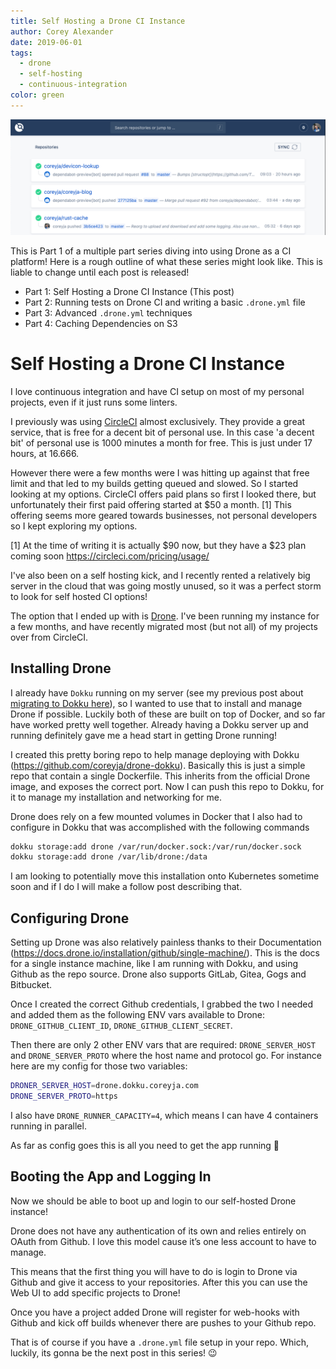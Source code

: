 ```yaml
---
title: Self Hosting a Drone CI Instance
author: Corey Alexander
date: 2019-06-01
tags:
  - drone
  - self-hosting
  - continuous-integration
color: green
---
```


![Drone Screenshot](./drone-screenshot.png)

This is Part 1 of a multiple part series diving into using Drone as a CI platform!
Here is a rough outline of what these series might look like. This is liable to change until each post is released!

- Part 1: Self Hosting a Drone CI Instance (This post)
- Part 2: Running tests on Drone CI and writing a basic `.drone.yml` file
- Part 3: Advanced `.drone.yml` techniques
- Part 4: Caching Dependencies on S3

# Self Hosting a Drone CI Instance

I love continuous integration and have CI setup on most of my personal projects, even if it just runs some linters.

I previously was using [CircleCI](https://circleci.com/) almost exclusively. They provide a great service, that is free for a decent bit of personal use. In this case 'a decent bit' of personal use is 1000 minutes a month for free. This is just under 17 hours, at 16.666.

However there were a few months were I was hitting up against that free limit and that led to my builds getting queued and slowed. So I started looking at my options. CircleCI offers paid plans so first I looked there, but unfortunately their first paid offering started at \$50 a month. [1] This offering seems more geared towards businesses, not personal developers so I kept exploring my options.

[1] At the time of writing it is actually $90 now, but they have a $23 plan coming soon https://circleci.com/pricing/usage/

I've also been on a self hosting kick, and I recently rented a relatively big server in the cloud that was going mostly unused, so it was a perfect storm to look for self hosted CI options!

The option that I ended up with is [Drone](https://drone.io/). I've been running my instance for a few months, and have recently migrated most (but not all) of my projects over from CircleCI.

## Installing Drone

I already have `Dokku` running on my server (see my previous post about [migrating to Dokku here](https://coreyja.com/migrating-from-heroku-to-dokku/)), so I wanted to use that to install and manage Drone if possible. Luckily both of these are built on top of Docker, and so far have worked pretty well together. Already having a Dokku server up and running definitely gave me a head start in getting Drone running!

I created this pretty boring repo to help manage deploying with Dokku (https://github.com/coreyja/drone-dokku). Basically this is just a simple repo that contain a single Dockerfile. This inherits from the official Drone image, and exposes the correct port. Now I can push this repo to Dokku, for it to manage my installation and networking for me.

Drone does rely on a few mounted volumes in Docker that I also had to configure in Dokku that was accomplished with the following commands

```bash
dokku storage:add drone /var/run/docker.sock:/var/run/docker.sock
dokku storage:add drone /var/lib/drone:/data
```

I am looking to potentially move this installation onto Kubernetes sometime soon and if I do I will make a follow post describing that.

## Configuring Drone

Setting up Drone was also relatively painless thanks to their Documentation (https://docs.drone.io/installation/github/single-machine/). This is the docs for a single instance machine, like I am running with Dokku, and using Github as the repo source. Drone also supports GitLab, Gitea, Gogs and Bitbucket.

Once I created the correct Github credentials, I grabbed the two I needed and added them as the following ENV vars available to Drone: `DRONE_GITHUB_CLIENT_ID`, `DRONE_GITHUB_CLIENT_SECRET`.

Then there are only 2 other ENV vars that are required: `DRONE_SERVER_HOST` and `DRONE_SERVER_PROTO` where the host name and protocol go.
For instance here are my config for those two variables:

```bash
DRONER_SERVER_HOST=drone.dokku.coreyja.com
DRONE_SERVER_PROTO=https
```

I also have `DRONE_RUNNER_CAPACITY=4`, which means I can have 4 containers running in parallel.

As far as config goes this is all you need to get the app running 🎉

## Booting the App and Logging In

Now we should be able to boot up and login to our self-hosted Drone instance!

Drone does not have any authentication of its own and relies entirely on OAuth from Github. I love this model cause it’s one less account to have to manage.

This means that the first thing you will have to do is login to Drone via Github and give it access to your repositories. After this you can use the Web UI to add specific projects to Drone!

Once you have a project added Drone will register for web-hooks with Github and kick off builds whenever there are pushes to your Github repo.

That is of course if you have a `.drone.yml` file setup in your repo.
Which, luckily, its gonna be the next post in this series! 😉
